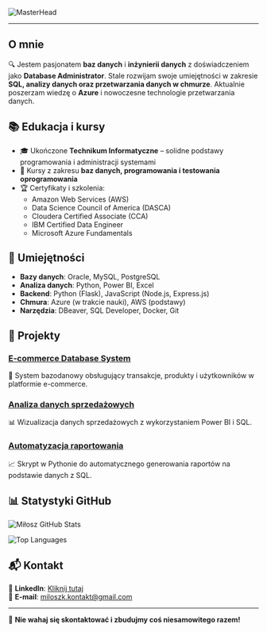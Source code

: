 ![MasterHead](https://user-images.githubusercontent.com/74038190/212749447-bfb7e725-6987-49d9-ae85-2015e3e7cc41.gif)

---

## O mnie
🔍 Jestem pasjonatem **baz danych** i **inżynierii danych** z doświadczeniem jako **Database Administrator**. Stale rozwijam swoje umiejętności w zakresie **SQL, analizy danych oraz przetwarzania danych w chmurze**. Aktualnie poszerzam wiedzę o **Azure** i nowoczesne technologie przetwarzania danych.

## 📚 Edukacja i kursy
- 🎓 Ukończone **Technikum Informatyczne** – solidne podstawy programowania i administracji systemami
- 📜 Kursy z zakresu **baz danych, programowania i testowania oprogramowania**
- 🏆 Certyfikaty i szkolenia:
  - Amazon Web Services (AWS)
  - Data Science Council of America (DASCA)
  - Cloudera Certified Associate (CCA)
  - IBM Certified Data Engineer
  - Microsoft Azure Fundamentals

## 🔧 Umiejętności
- **Bazy danych**: Oracle, MySQL, PostgreSQL
- **Analiza danych**: Python, Power BI, Excel
- **Backend**: Python (Flask), JavaScript (Node.js, Express.js)
- **Chmura**: Azure (w trakcie nauki), AWS (podstawy)
- **Narzędzia**: DBeaver, SQL Developer, Docker, Git

## 🚀 Projekty
### [E-commerce Database System](https://github.com/milekv/ecommerce-db)
🔹 System bazodanowy obsługujący transakcje, produkty i użytkowników w platformie e-commerce.

### [Analiza danych sprzedażowych](https://github.com/milekv/data-analysis-sales)
📊 Wizualizacja danych sprzedażowych z wykorzystaniem Power BI i SQL.

### [Automatyzacja raportowania](https://github.com/milekv/python-reporting)
📈 Skrypt w Pythonie do automatycznego generowania raportów na podstawie danych z SQL.

## 📊 Statystyki GitHub
![Miłosz GitHub Stats](https://github-readme-stats.vercel.app/api?username=milekv&show_icons=true&hide_title=true&count_private=true&theme=radical)

![Top Languages](https://github-readme-stats.vercel.app/api/top-langs/?username=milekv&layout=compact&theme=radical)

## 📬 Kontakt
🔗 **LinkedIn**: [Kliknij tutaj](https://www.linkedin.com/in/mi%C5%82osz-kordzi%C5%84ski-a85947254)  
📩 **E-mail**: miloszk.kontakt@gmail.com  

---

🚀 **Nie wahaj się skontaktować i zbudujmy coś niesamowitego razem!**
